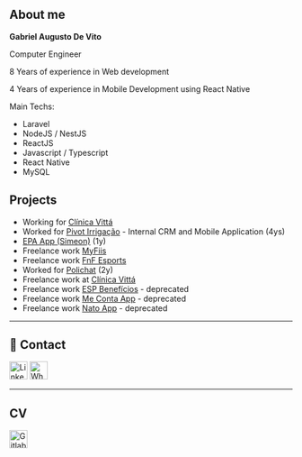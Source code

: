 ## About me

<strong>Gabriel Augusto De Vito</strong>

Computer Engineer

8 Years of experience in Web development

4 Years of experience in Mobile Development using React Native

Main Techs:
- Laravel
- NodeJS / NestJS
- ReactJS
- Javascript / Typescript
- React Native
- MySQL

## Projects

- Working for [Clínica Vittá](https://www.clinicavittagoiania.com.br/)
- Worked for [Pivot Irrigação](https://pivot.com.br/) - Internal CRM and Mobile Application (4ys)
- [EPA App (Simeon)](https://play.google.com/store/apps/details?id=com.epaapp&hl=pt) (1y)
- Freelance work [MyFiis](https://myfiis.com.br/)
- Freelance work [FnF Esports](https://fnfesports.com/)
- Worked for [Polichat](https://polichat.com.br) (2y)
- Freelance work at [Clínica Vittá](https://www.clinicavittagoiania.com.br/)
- Freelance work [ESP Benefícios](https://play.google.com/store/apps/details?id=com.espapp) - deprecated
- Freelance work [Me Conta App](https://apps.apple.com/br/app/me-conta-app/id6449380049) - deprecated
- Freelance work [Nato App](https://play.google.com/store/apps/details?id=com.natoseta) - deprecated
  
----

## 💬 Contact
[<img height="32" src="https://cdn.exclaimer.com/Handbook%20Images/linkedin-icon_64x64.png?_ga=2.181001442.493150008.1620094478-1413374607.1620094469" alt="LinkedIn"/>](https://www.linkedin.com/in/gabriel-augusto-de-vito-d-guimar%C3%A3es-71319b60/)
[<img height="32" src="https://cdn.exclaimer.com/Handbook%20Images/whatsapp_64.png?_ga=2.156384766.493150008.1620094478-1413374607.1620094469" alt="Whatsapp"/>](https://wa.me/556283442860)

---

## CV
[<img height="32" src="https://github.githubassets.com/images/modules/logos_page/GitHub-Mark.png" alt="Gitlab"/>](https://gabrieldvt.github.io)


